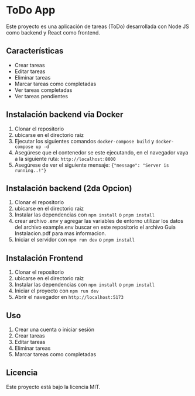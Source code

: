 # ToDo App

Este proyecto es una aplicación de tareas (ToDo) desarrollada con Node JS como backend y React como frontend.

## Características

- Crear tareas
- Editar tareas
- Eliminar tareas
- Marcar tareas como completadas
- Ver tareas completadas
- Ver tareas pendientes

## Instalación backend via Docker

1. Clonar el repositorio
2. ubicarse en el directorio raiz
3. Ejecutar los siguientes comandos `docker-compose build` y `docker-compose up -d`
4. Asegúrese que el contenedor se este ejecutando, en el navegador vaya a la siguiente ruta: `http://localhost:8000`
5. Asegúrese de ver el siguiente mensaje: `{"message": "Server is running..!"}`

## Instalación backend (2da Opcion)

1. Clonar el repositorio
2. ubicarse en el directorio raiz
3. Instalar las dependencias con `npm install` o `pnpm install`
4. crear archivo .env y agregar las variables de entorno utilizar los datos del archivo example.env buscar en este repositorio el archivo Guia Instalacion.pdf para mas informacion.
5. Iniciar el servidor con `npm run dev` o `pnpm install`

## Instalación Frontend

1. Clonar el repositorio
2. ubicarse en el directorio raiz
3. Instalar las dependencias con `npm install` o `pnpm install`
4. Iniciar el proyecto con `npm run dev`
5. Abrir el navegador en `http://localhost:5173`

## Uso

1. Crear una cuenta o iniciar sesión
2. Crear tareas
3. Editar tareas
4. Eliminar tareas
5. Marcar tareas como completadas

## Licencia

Este proyecto está bajo la licencia MIT.
